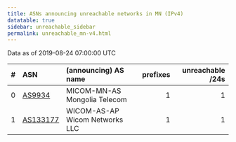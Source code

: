 ```yaml
---
title: ASNs announcing unreachable networks in MN (IPv4)
datatable: true
sidebar: unreachable_sidebar
permalink: unreachable_mn-v4.html
---
```


Data as of 2019-08-24 07:00:00 UTC


<div class="datatable-begin"></div>

|   # | ASN                                      | (announcing) AS name           |   prefixes |   unreachable /24s |
|----:|:-----------------------------------------|:-------------------------------|-----------:|-------------------:|
|   0 | [AS9934](unreachable_AS9934-v4.html)     | MICOM-MN-AS Mongolia Telecom   |          1 |                  1 |
|   1 | [AS133177](unreachable_AS133177-v4.html) | WICOM-AS-AP Wicom Networks LLC |          1 |                  1 |

<div class="datatable-end"></div>